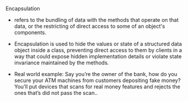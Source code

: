 Encapsulation

* refers to the bundling of data with the methods that operate on that data, or the restricting of direct access to some of an object's components.

* Encapsulation is used to hide the values or state of a structured data object inside a class, preventing direct access to them by clients in a way that could expose hidden implementation details or violate state invariance maintained by the methods.

* Real world example: Say you’re the owner of the bank, how do you secure your ATM machines from customers depositing fake money? You’ll put devices that scans for real money features and rejects the ones that’s did not pass the scan..
